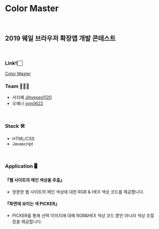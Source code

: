 # Color Master
<br/>

## 2019 웨일 브라우저 확장앱 개발 콘테스트
</br>

### Link👇🏻
[Color Master](https://store.whale.naver.com/detail/mlnipepmppbdpfddnpmpjimdpmkejoni)
<br/>

### Team 🙋🏻‍♀️
- 서지혜 [Jihyeseo1120](https://github.com/JihyeSeo1120)
- 오예나 [oyn0622](https://github.com/oyn0622)
<br/>

### Stack 🛠
- HTML/CSS
- Javascript
<br/>

### Application 🖥
#### 『웹 사이트의 메인 색상을 추출』
- 방문한 웹 사이트의 메인 색상에 대한 RGB & HEX 색상 코드를 제공합니다.

#### 『화면에 보이는 색 PICKER』
- PICKER를 통해 선택 이미지에 대해 RGB&HEX 색상 코드 뿐만 아니라 색상 조절창을 제공합니다.

